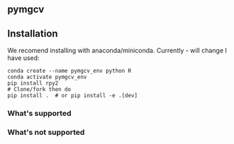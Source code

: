 

## pymgcv


## Installation

We recomend installing with anaconda/miniconda. Currently - will change I have used:

```
conda create --name pymgcv_env python R
conda activate pymgcv_env
pip install rpy2
# Clone/fork then do
pip install .  # or pip install -e .[dev]

```


### What's supported

### What's not supported

